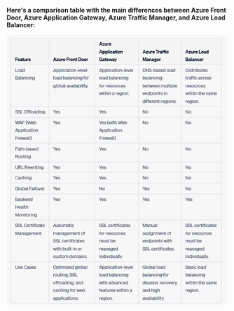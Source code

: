 **Here's a comparison table with the main differences between Azure Front Door, Azure Application Gateway, Azure Traffic Manager, and Azure Load Balancer:**

<img src="difference_between_routing_services_azure.png" alt="Difference between routing services in azure">